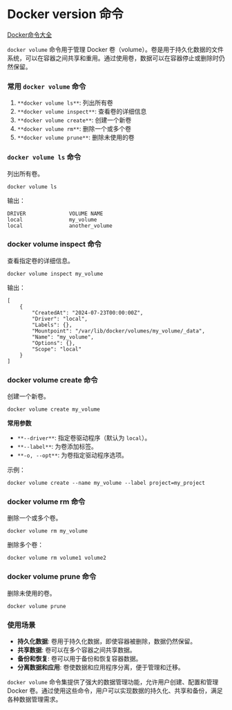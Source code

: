 # Docker version 命令

[Docker命令大全](./docker-command-manual.md)

`docker volume` 命令用于管理 Docker 卷（volume）。卷是用于持久化数据的文件系统，可以在容器之间共享和重用。通过使用卷，数据可以在容器停止或删除时仍然保留。

### 常用 `docker volume` 命令
1. `**docker volume ls**`: 列出所有卷
2. `**docker volume inspect**`: 查看卷的详细信息
3. `**docker volume create**`: 创建一个新卷
4. `**docker volume rm**`: 删除一个或多个卷
5. `**docker volume prune**`: 删除未使用的卷

### `docker volume ls` 命令
列出所有卷。

```shell
docker volume ls
```

输出：

```shell
DRIVER              VOLUME NAME
local               my_volume
local               another_volume
```

### docker volume inspect 命令
查看指定卷的详细信息。

```shell
docker volume inspect my_volume
```

输出：

```shell
[
    {
        "CreatedAt": "2024-07-23T00:00:00Z",
        "Driver": "local",
        "Labels": {},
        "Mountpoint": "/var/lib/docker/volumes/my_volume/_data",
        "Name": "my_volume",
        "Options": {},
        "Scope": "local"
    }
]
```

### docker volume create 命令
创建一个新卷。

```shell
docker volume create my_volume
```

**常用参数**

+ `**--driver**`: 指定卷驱动程序（默认为 `local`）。
+ `**--label**`: 为卷添加标签。
+ `**-o, --opt**`: 为卷指定驱动程序选项。

示例：

```shell
docker volume create --name my_volume --label project=my_project
```

### docker volume rm 命令
删除一个或多个卷。

```shell
docker volume rm my_volume
```

删除多个卷：

```shell
docker volume rm volume1 volume2
```

### docker volume prune 命令
删除未使用的卷。

```shell
docker volume prune
```

### 使用场景
+ **持久化数据**: 卷用于持久化数据，即使容器被删除，数据仍然保留。
+ **共享数据**: 卷可以在多个容器之间共享数据。
+ **备份和恢复**: 卷可以用于备份和恢复容器数据。
+ **分离数据和应用**: 卷使数据和应用程序分离，便于管理和迁移。

`docker volume` 命令集提供了强大的数据管理功能，允许用户创建、配置和管理 Docker 卷。通过使用这些命令，用户可以实现数据的持久化、共享和备份，满足各种数据管理需求。

